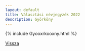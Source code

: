 ```yaml
---
layout: default
title: Választási névjegyzék 2022
description: Györköny
---
```


{% include Gyooxrkooxny.html %}

[Vissza](./)
